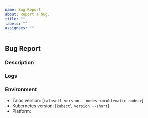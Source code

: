 ```yaml
---
name: Bug Report
about: Report a bug.
title: ""
labels: ""
assignees: ""
---
```


## Bug Report

### Description

### Logs

### Environment

- Talos version: [`talosctl version --nodes <problematic nodes>`]
- Kubernetes version: [`kubectl version --short`]
- Platform:
